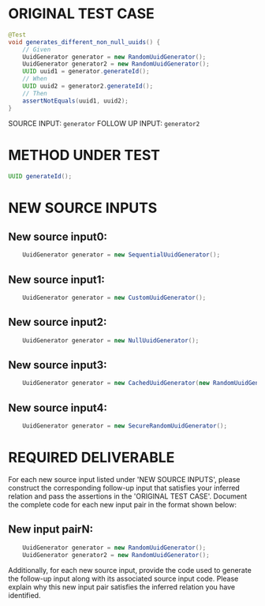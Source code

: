 # ORIGINAL TEST CASE
```java
@Test
void generates_different_non_null_uuids() {
    // Given
    UuidGenerator generator = new RandomUuidGenerator();
    UuidGenerator generator2 = new RandomUuidGenerator();
    UUID uuid1 = generator.generateId();
    // When
    UUID uuid2 = generator2.generateId();
    // Then
    assertNotEquals(uuid1, uuid2);
}

```
SOURCE INPUT: `generator`
FOLLOW UP INPUT: `generator2`


# METHOD UNDER TEST
```java
UUID generateId();

```


# NEW SOURCE INPUTS
## New source input0:
```java
    UuidGenerator generator = new SequentialUuidGenerator();
```

## New source input1:
```java
    UuidGenerator generator = new CustomUuidGenerator();
```

## New source input2:
```java
    UuidGenerator generator = new NullUuidGenerator();
```

## New source input3:
```java
    UuidGenerator generator = new CachedUuidGenerator(new RandomUuidGenerator());
```

## New source input4:
```java
    UuidGenerator generator = new SecureRandomUuidGenerator();
```



# REQUIRED DELIVERABLE
For each new source input listed under 'NEW SOURCE INPUTS', please construct the corresponding follow-up input that satisfies your inferred relation and pass the assertions in the 'ORIGINAL TEST CASE'. Document the complete code for each new input pair in the format shown below:
## New input pairN:
```java
    UuidGenerator generator = new RandomUuidGenerator();
    UuidGenerator generator2 = new RandomUuidGenerator();
```

Additionally, for each new source input, provide the code used to generate the follow-up input along with its associated source input code. Please explain why this new input pair satisfies the inferred relation you have identified.